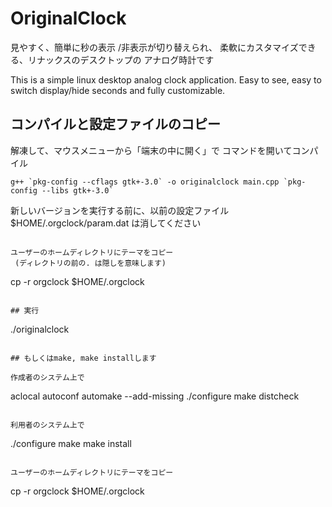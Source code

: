 # OriginalClock

見やすく、簡単に秒の表示 /非表示が切り替えられ、
柔軟にカスタマイズできる、リナックスのデスクトップの
アナログ時計です

This is a simple linux desktop analog clock application.
Easy to see, easy to switch display/hide seconds
and fully customizable.

## コンパイルと設定ファイルのコピー

解凍して、マウスメニューから「端末の中に開く」で
コマンドを開いてコンパイル
```
g++ `pkg-config --cflags gtk+-3.0` -o originalclock main.cpp `pkg-config --libs gtk+-3.0`
```
新しいバージョンを実行する前に、以前の設定ファイル $HOME/.orgclock/param.dat は消してください
```

ユーザーのホームディレクトリにテーマをコピー
 (ディレクトリの前の. は隠しを意味します)
```
cp -r orgclock $HOME/.orgclock
```

## 実行
```
./originalclock
```

## もしくはmake, make installします

作成者のシステム上で
```
aclocal
autoconf
automake --add-missing
./configure
make distcheck
```

利用者のシステム上で
```
./configure
make
make install
```

ユーザーのホームディレクトリにテーマをコピー
```
cp -r orgclock $HOME/.orgclock
```
